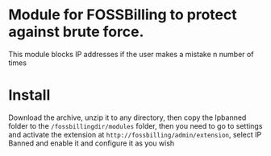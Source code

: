 # Module for FOSSBilling to protect against brute force.
This module blocks IP addresses if the user makes a mistake n number of times

# Install

Download the archive, unzip it to any directory, then copy the Ipbanned folder to the `/fossbillingdir/modules` folder, then you need to go to settings and activate the extension at `http://fossbilling/admin/extension`, select IP Banned and enable it and configure it as you wish
